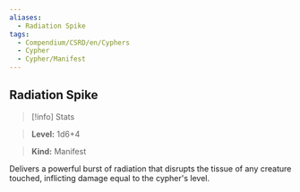 ```yaml
---
aliases:
  - Radiation Spike
tags:
  - Compendium/CSRD/en/Cyphers
  - Cypher
  - Cypher/Manifest
---
```

  
    
## Radiation Spike    
>[!info] Stats    
> **Level:** 1d6+4    
> **Kind:** Manifest  
    
Delivers a powerful burst of radiation that disrupts the tissue of any creature touched, inflicting damage equal to the cypher's level.